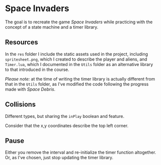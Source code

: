 # Space Invaders

The goal is to recreate the game <i>Space Invaders</i> while practicing with the concept of a state machine and a timer library.

## Resources

In the `res` folder I include the static assets used in the project, including `spritesheet.png`, which I created to describe the player and aliens, and `Timer.lua`, which I documented in the `Utils` folder as an alternative library to that introduced in the course.

_Please note:_ at the time of writing the timer library is actually different from that in the `Utils` folder, as I've modified the code following the progress made with <i>Space Debris</i>.

## Collisions

Different types, but sharing the `inPlay` boolean and feature.

Consider that the x,y coordinates describe the top left corner.

## Pause

Either you remove the interval and re-initialize the timer function altogether. Or, as I've chosen, just stop updating the timer library.
